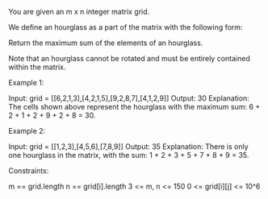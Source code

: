You are given an m x n integer matrix grid.

We define an hourglass as a part of the matrix with the following form:

Return the maximum sum of the elements of an hourglass.

Note that an hourglass cannot be rotated and must be entirely contained
within the matrix.


Example 1:


Input: grid = [[6,2,1,3],[4,2,1,5],[9,2,8,7],[4,1,2,9]]
Output: 30
Explanation: The cells shown above represent the hourglass with the maximum
sum: 6 + 2 + 1 + 2 + 9 + 2 + 8 = 30.


Example 2:


Input: grid = [[1,2,3],[4,5,6],[7,8,9]]
Output: 35
Explanation: There is only one hourglass in the matrix, with the sum: 1 + 2 +
3 + 5 + 7 + 8 + 9 = 35.



Constraints:


m == grid.length
n == grid[i].length
3 <= m, n <= 150
0 <= grid[i][j] <= 10^6




